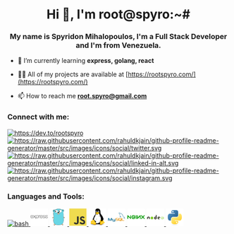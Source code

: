 <h1 align="center">Hi 👋, I'm root@spyro:~#</h1>
<h3 align="center">My name is Spyridon Mihalopoulos, I'm a Full Stack Developer and I'm from Venezuela.</h3>

- 🌱 I’m currently learning **express, golang, react**

- 👨‍💻 All of my projects are available at [https://rootspyro.com/](https://rootspyro.com/)

- 📫 How to reach me **root.spyro@gmail.com**

<h3 align="left">Connect with me:</h3>
<p align="left">
<a href="https://dev.to/https://dev.to/rootspyro" target="blank"><img align="center" src="https://cdn.jsdelivr.net/npm/simple-icons@3.0.1/icons/dev-dot-to.svg" alt="https://dev.to/rootspyro" height="30" width="40" /></a>
<a href="https://twitter.com/https://raw.githubusercontent.com/rahuldkjain/github-profile-readme-generator/master/src/images/icons/social/twitter.svg" target="blank"><img align="center" src="https://raw.githubusercontent.com/rahuldkjain/github-profile-readme-generator/master/src/images/icons/Social/twitter.svg" alt="https://raw.githubusercontent.com/rahuldkjain/github-profile-readme-generator/master/src/images/icons/social/twitter.svg" height="30" width="40" /></a>
<a href="https://linkedin.com/in/https://raw.githubusercontent.com/rahuldkjain/github-profile-readme-generator/master/src/images/icons/social/linked-in-alt.svg" target="blank"><img align="center" src="https://raw.githubusercontent.com/rahuldkjain/github-profile-readme-generator/master/src/images/icons/Social/linked-in-alt.svg" alt="https://raw.githubusercontent.com/rahuldkjain/github-profile-readme-generator/master/src/images/icons/social/linked-in-alt.svg" height="30" width="40" /></a>
<a href="https://instagram.com/https://raw.githubusercontent.com/rahuldkjain/github-profile-readme-generator/master/src/images/icons/social/instagram.svg" target="blank"><img align="center" src="https://raw.githubusercontent.com/rahuldkjain/github-profile-readme-generator/master/src/images/icons/Social/instagram.svg" alt="https://raw.githubusercontent.com/rahuldkjain/github-profile-readme-generator/master/src/images/icons/social/instagram.svg" height="30" width="40" /></a>
</p>

<h3 align="left">Languages and Tools:</h3>
<p align="left"> <a href="https://www.gnu.org/software/bash/" target="_blank"> <img src="https://www.vectorlogo.zone/logos/gnu_bash/gnu_bash-icon.svg" alt="bash" width="40" height="40"/> </a> <a href="https://expressjs.com" target="_blank"> <img src="https://raw.githubusercontent.com/devicons/devicon/master/icons/express/express-original-wordmark.svg" alt="express" width="40" height="40"/> </a> <a href="https://golang.org" target="_blank"> <img src="https://raw.githubusercontent.com/devicons/devicon/master/icons/go/go-original.svg" alt="go" width="40" height="40"/> </a> <a href="https://developer.mozilla.org/en-US/docs/Web/JavaScript" target="_blank"> <img src="https://raw.githubusercontent.com/devicons/devicon/master/icons/javascript/javascript-original.svg" alt="javascript" width="40" height="40"/> </a> <a href="https://www.linux.org/" target="_blank"> <img src="https://raw.githubusercontent.com/devicons/devicon/master/icons/linux/linux-original.svg" alt="linux" width="40" height="40"/> </a> <a href="https://www.mysql.com/" target="_blank"> <img src="https://raw.githubusercontent.com/devicons/devicon/master/icons/mysql/mysql-original-wordmark.svg" alt="mysql" width="40" height="40"/> </a> <a href="https://www.nginx.com" target="_blank"> <img src="https://raw.githubusercontent.com/devicons/devicon/master/icons/nginx/nginx-original.svg" alt="nginx" width="40" height="40"/> </a> <a href="https://nodejs.org" target="_blank"> <img src="https://raw.githubusercontent.com/devicons/devicon/master/icons/nodejs/nodejs-original-wordmark.svg" alt="nodejs" width="40" height="40"/> </a> <a href="https://www.python.org" target="_blank"> <img src="https://raw.githubusercontent.com/devicons/devicon/master/icons/python/python-original.svg" alt="python" width="40" height="40"/> </a> </p>





